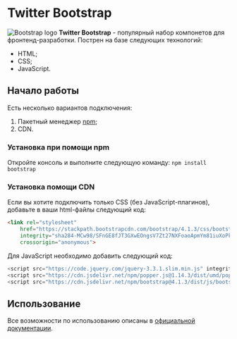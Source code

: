 # Twitter Bootstrap

![Bootstrap logo](https://i.imgur.com/qhtywl2.png)
**Twitter Bootstrap** - популярный набор компонетов для фронтенд-разработки.
Пострен на базе следующих технологий:
* HTML;
* CSS;
* JavaScript.

## Начало работы
Есть несколько вариантов подключения:
1. Пакетный менеджер [npm](https://npmjs.com);
1. CDN.

### Установка при помощи npm
Откройте консоль и выполните следующую команду: `npm install bootstrap`

### Установка помощи CDN
Если вы хотите подключить только CSS (без JavaScript-плагинов), добавьте в ваши html-файлы следующий код:

```html
<link rel="stylesheet"
	href="https://stackpath.bootstrapcdn.com/bootstrap/4.1.3/css/bootstrap.min.css"
	integrity="sha284-MCw98/SFnGE8fJT3GXwEOngsV7Zt27NXFoaoApmYm81iuXoPkF0JwJ8ERdknLPMO"
	crossorigin="anonymous">
```

Для JavaScript необходимо добавить следующий код:
```javascript
<script src="https://code.jquery.com/jquery-3.3.1.slim.min.js" integrity="sha384-q8i/X+965DzO0rT7abK41JStQIAqVgRVzpbzo5smXKp4YfRvH+8abtTE1Pi6jizo" crossorigin="anonymous"></script>
<script src="https://cdn.jsdelivr.net/npm/popper.js@1.14.3/dist/umd/popper.min.js" integrity="sha384-ZMP7rVo3mIykV+2+9J3UJ46jBk0WLaUAdn689aCwoqbBJiSnjAK/l8WvCWPIPm49" crossorigin="anonymous"></script>
<script src="https://cdn.jsdelivr.net/npm/bootstrap@4.1.3/dist/js/bootstrap.min.js" integrity="sha384-ChfqqxuZUCnJSK3+MXmPNIyE6ZbWh2IMqE241rYiqJxyMiZ6OW/JmZQ5stwEULTy" crossorigin="anonymous"></script>
```

## Использование
Все возможности по использованию описаны в [официальной документации](https://getbootstrap.com/docs/4.1/getting-started/introduction/).